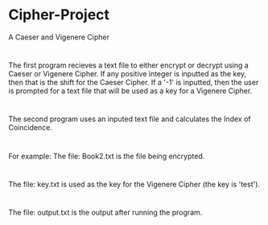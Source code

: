 # Cipher-Project
A Caeser and Vigenere Cipher
#
The first program recieves a text file to either encrypt or decrypt using a Caeser or Vigenere Cipher. If any positive integer is inputted as the key, then that is the shift for the Caeser Cipher. If a '-1' is inputted, then the user is prompted for a text file that will be used as a key for a Vigenere Cipher.
#
The second program uses an inputed text file and calculates the Index of Coincidence. 
#
#
For example:
The file: Book2.txt is the file being encrypted.
#
The file: key.txt is used as the key for the Vigenere Cipher (the key is 'test').
#
The file: output.txt is the output after running the program.
